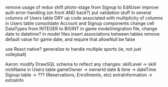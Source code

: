 remove usage of redux
shift photo-stage from Signup to EditUser
improve auth error-handling (on front AND back?)
put validation stuff in several columns of Users table
DRY up code associated with multiplicity of columns in Users table
consolidate Account and Signup components
change cell DataTypes from INTEGER to BIGINT
in game model/migration file, change date to datetime?
in model files insert associations between tables
remove default value for game date, and require that allowNull be false

use React native?
generalize to handle multiple sports (ie, not just volleyball)

Aaron: modify DrawSQL schema to reflect any changes:
    skillLevel -> skill
    nickName in Users table
    gameOwner -> ownerId
    date & time -> dateTime
    Signup table -> ??? (Reservations, Enrollments, etc)
    extraInformation -> extraInfo
